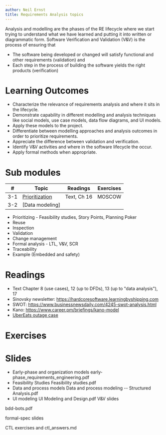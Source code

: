 ```yaml
---
author: Neil Ernst
title: Requirements Analysis topics 
---
```


Analysis and modelling are the phases of the RE lifecycle where we start trying to understand what we have learned and putting it into written or diagrammatic form. Software Verification and Validation (V&V) is the process of ensuring that 

- The software being developed or changed will satisfy functional and other requirements (validation) and 
- Each step in the process of building the software yields the right products (verification) 


# Learning Outcomes
- Characterize the relevance of requirements analysis and where it sits in the lifecycle.
- Demonstrate capability in different modelling and analysis techniques like social models, use case models, data flow diagrams, and UI models. 
- Apply these models to the project. 
- Differentiate between modelling approaches and analysis outcomes in order to prioritize requirements.
- Appreciate the difference between validation and verification.
- Identify V&V activities and where in the software lifecycle the occur.
- Apply formal methods when appropriate.

# Sub modules

| #   | Topic                                             | Readings    | Exercises |
| --- | ------------------------------------------------- | ----------- | --------- |
| 3-1 | [Prioritization](Requirements_prioritization.pdf) | Text, Ch 16 | MOSCOW    |
| 3-2 | [Data modeling]                                   |             |           |


- Prioritizing - Feasibility studies, Story Points, Planning Poker 
- Reuse 
- Inspection
- Validation
- Change management
- Formal analysis - LTL, V&V, SCR
- Traceability
- Example (Embedded and safety)

# Readings
- Text Chapter 8 (use cases), 12 (up to DFDs), 13 (up to "data analysis"), 17
- Sinovsky newsletter: https://hardcoresoftware.learningbyshipping.com
- SWOT: https://www.businessnewsdaily.com/4245-swot-analysis.html
- Kano: https://www.career.pm/briefings/kano-model
- [UberEats outage case](https://twitter.com/GergelyOrosz/status/1502947315279187979) 


# Exercises

# Slides
- Early-phase and organization models early-phase_requirements_engineering.pdf
- Feasibility Studies Feasibility studies.pdf
- Data and process models Data and process modeling -- Structured Analysis.pdf
- UI modeling UI Modeling and Design.pdf
V&V slides

bdd-bots.pdf

formal-spec slides

CTL exercises  and ctl_answers.md
